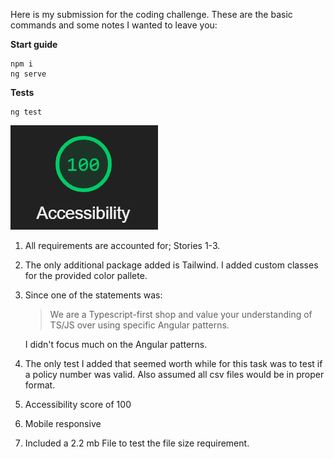 Here is my submission for the coding challenge. These are the basic commands and some notes I wanted to leave you:

**Start guide**

```
npm i
ng serve
```

**Tests**

```
ng test
```

![Chrome Lighthouse Accessibility](image.png)

1. All requirements are accounted for; Stories 1-3.
2. The only additional package added is Tailwind. I added custom classes for the provided color pallete.
3. Since one of the statements was:

   > We are a Typescript-first shop and value your
   > understanding of TS/JS over using specific Angular patterns.

   I didn't focus much on the Angular patterns.

4. The only test I added that seemed worth while for this task was to test if a policy number was valid. Also assumed all csv files would be in proper format.
5. Accessibility score of 100
6. Mobile responsive
7. Included a 2.2 mb File to test the file size requirement.

